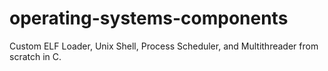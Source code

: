 # operating-systems-components
Custom ELF Loader, Unix Shell, Process Scheduler, and Multithreader from scratch in C.
